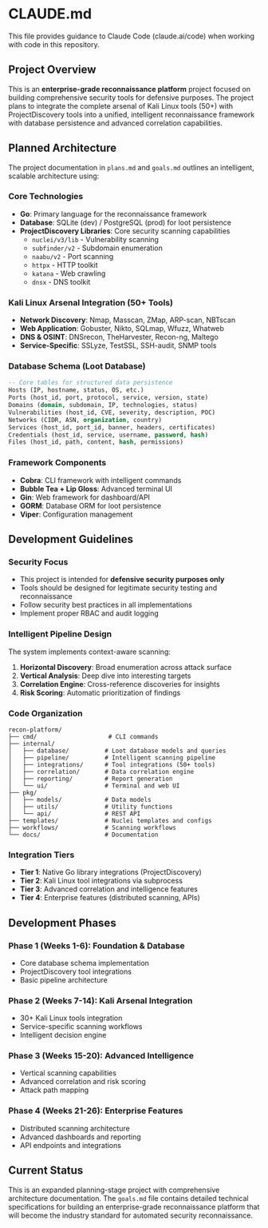 # CLAUDE.md

This file provides guidance to Claude Code (claude.ai/code) when working with code in this repository.

## Project Overview

This is an **enterprise-grade reconnaissance platform** project focused on building comprehensive security tools for defensive purposes. The project plans to integrate the complete arsenal of Kali Linux tools (50+) with ProjectDiscovery tools into a unified, intelligent reconnaissance framework with database persistence and advanced correlation capabilities.

## Planned Architecture

The project documentation in `plans.md` and `goals.md` outlines an intelligent, scalable architecture using:

### Core Technologies
- **Go**: Primary language for the reconnaissance framework
- **Database**: SQLite (dev) / PostgreSQL (prod) for loot persistence
- **ProjectDiscovery Libraries**: Core security scanning capabilities
  - `nuclei/v3/lib` - Vulnerability scanning
  - `subfinder/v2` - Subdomain enumeration  
  - `naabu/v2` - Port scanning
  - `httpx` - HTTP toolkit
  - `katana` - Web crawling
  - `dnsx` - DNS toolkit

### Kali Linux Arsenal Integration (50+ Tools)
- **Network Discovery**: Nmap, Masscan, ZMap, ARP-scan, NBTscan
- **Web Application**: Gobuster, Nikto, SQLmap, Wfuzz, Whatweb
- **DNS & OSINT**: DNSrecon, TheHarvester, Recon-ng, Maltego
- **Service-Specific**: SSLyze, TestSSL, SSH-audit, SNMP tools

### Database Schema (Loot Database)
```sql
-- Core tables for structured data persistence
Hosts (IP, hostname, status, OS, etc.)
Ports (host_id, port, protocol, service, version, state)  
Domains (domain, subdomain, IP, technologies, status)
Vulnerabilities (host_id, CVE, severity, description, POC)
Networks (CIDR, ASN, organization, country)
Services (host_id, port_id, banner, headers, certificates)
Credentials (host_id, service, username, password, hash)
Files (host_id, path, content, hash, permissions)
```

### Framework Components
- **Cobra**: CLI framework with intelligent commands
- **Bubble Tea + Lip Gloss**: Advanced terminal UI
- **Gin**: Web framework for dashboard/API
- **GORM**: Database ORM for loot persistence
- **Viper**: Configuration management

## Development Guidelines

### Security Focus
- This project is intended for **defensive security purposes only**
- Tools should be designed for legitimate security testing and reconnaissance
- Follow security best practices in all implementations
- Implement proper RBAC and audit logging

### Intelligent Pipeline Design
The system implements context-aware scanning:
1. **Horizontal Discovery**: Broad enumeration across attack surface
2. **Vertical Analysis**: Deep dive into interesting targets
3. **Correlation Engine**: Cross-reference discoveries for insights
4. **Risk Scoring**: Automatic prioritization of findings

### Code Organization
```
recon-platform/
├── cmd/                    # CLI commands
├── internal/
│   ├── database/          # Loot database models and queries
│   ├── pipeline/          # Intelligent scanning pipeline
│   ├── integrations/      # Tool integrations (50+ tools)
│   ├── correlation/       # Data correlation engine
│   ├── reporting/         # Report generation
│   └── ui/                # Terminal and web UI
├── pkg/
│   ├── models/            # Data models
│   ├── utils/             # Utility functions
│   └── api/               # REST API
├── templates/             # Nuclei templates and configs
├── workflows/             # Scanning workflows
└── docs/                  # Documentation
```

### Integration Tiers
- **Tier 1**: Native Go library integrations (ProjectDiscovery)
- **Tier 2**: Kali Linux tool integrations via subprocess
- **Tier 3**: Advanced correlation and intelligence features
- **Tier 4**: Enterprise features (distributed scanning, APIs)

## Development Phases

### Phase 1 (Weeks 1-6): Foundation & Database
- Core database schema implementation
- ProjectDiscovery tool integrations
- Basic pipeline architecture

### Phase 2 (Weeks 7-14): Kali Arsenal Integration  
- 30+ Kali Linux tools integration
- Service-specific scanning workflows
- Intelligent decision engine

### Phase 3 (Weeks 15-20): Advanced Intelligence
- Vertical scanning capabilities
- Advanced correlation and risk scoring
- Attack path mapping

### Phase 4 (Weeks 21-26): Enterprise Features
- Distributed scanning architecture
- Advanced dashboards and reporting
- API endpoints and integrations

## Current Status

This is an expanded planning-stage project with comprehensive architecture documentation. The `goals.md` file contains detailed technical specifications for building an enterprise-grade reconnaissance platform that will become the industry standard for automated security reconnaissance.